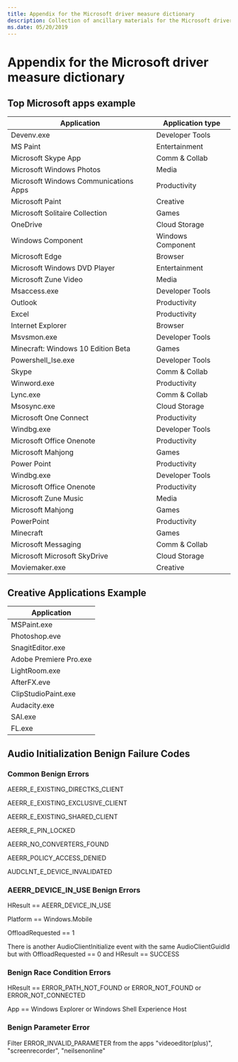 ```yaml
---
title: Appendix for the Microsoft driver measure dictionary
description: Collection of ancillary materials for the Microsoft driver measure dictionary
ms.date: 05/20/2019
---
```


# Appendix for the Microsoft driver measure dictionary

## Top Microsoft apps example

|Application|Application type|
|----|----|
|Devenv.exe|Developer Tools|
|MS Paint|Entertainment|
|Microsoft Skype App|Comm & Collab|
|Microsoft Windows Photos|Media|
|Microsoft Windows Communications Apps|Productivity|
|Microsoft Paint|Creative|
|Microsoft Solitaire Collection|Games|
|OneDrive|Cloud Storage|
|Windows Component|Windows Component|
|Microsoft Edge|Browser|
|Microsoft Windows DVD Player|Entertainment|
|Microsoft Zune Video|Media|
|Msaccess.exe|Developer Tools|
|Outlook|Productivity|
|Excel|Productivity|
|Internet Explorer|Browser|
|Msvsmon.exe|Developer Tools|
|Minecraft: Windows 10 Edition Beta|Games|
|Powershell_Ise.exe|Developer Tools|
|Skype|Comm & Collab|
|Winword.exe|Productivity|
|Lync.exe|Comm & Collab|
|Msosync.exe|Cloud Storage|
|Microsoft One Connect|Productivity|
|Windbg.exe|Developer Tools|
|Microsoft Office Onenote|Productivity|
|Microsoft Mahjong|Games|
|Power Point|Productivity|
|Windbg.exe|Developer Tools|
|Microsoft Office Onenote|Productivity|
|Microsoft Zune Music|Media|
|Microsoft Mahjong|Games|
|PowerPoint|Productivity|
|Minecraft|Games|
|Microsoft Messaging|Comm & Collab|
|Microsoft Microsoft SkyDrive|Cloud Storage|
|Moviemaker.exe|Creative|

## Creative Applications Example

|Application|
|----|
|MSPaint.exe|
|Photoshop.eve|
|SnagitEditor.exe|
|Adobe Premiere Pro.exe|
|LightRoom.exe|
|AfterFX.eve|
|ClipStudioPaint.exe|
|Audacity.exe|
|SAI.exe|
|FL.exe|

## Audio Initialization Benign Failure Codes

### Common Benign Errors

AEERR_E_EXISTING_DIRECTKS_CLIENT

AEERR_E_EXISTING_EXCLUSIVE_CLIENT

AEERR_E_EXISTING_SHARED_CLIENT

AEERR_E_PIN_LOCKED

AEERR_NO_CONVERTERS_FOUND

AEERR_POLICY_ACCESS_DENIED

AUDCLNT_E_DEVICE_INVALIDATED

### AEERR_DEVICE_IN_USE Benign Errors

HResult == AEERR_DEVICE_IN_USE

Platform == Windows.Mobile

OffloadRequested == 1

There is another AudioClientInitialize event with the same AudioClientGuidId but with OffloadRequested == 0 and HResult == SUCCESS

### Benign Race Condition Errors

HResult == ERROR_PATH_NOT_FOUND or ERROR_NOT_FOUND or ERROR_NOT_CONNECTED

App == Windows Explorer or Windows Shell Experience Host

### Benign Parameter Error

Filter ERROR_INVALID_PARAMETER from the apps "videoeditor(plus)", "screenrecorder", "neilsenonline"
